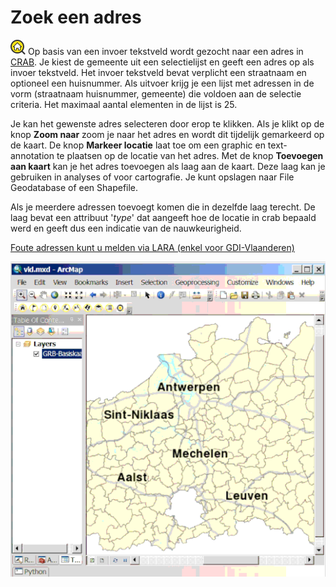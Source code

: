 Zoek een adres
==============

![](geopuntAddressCmd.png)  Op basis van een invoer tekstveld wordt gezocht naar een adres in [CRAB](http://www.agiv.be/gis/projecten/?catid=34). Je kiest de gemeente uit een selectielijst en geeft een adres op als invoer tekstveld.  Het invoer tekstveld bevat verplicht een straatnaam en optioneel een huisnummer. Als uitvoer krijg je een lijst met adressen in de vorm (straatnaam huisnummer, gemeente) die voldoen aan de selectie criteria. Het maximaal aantal elementen in de lijst is 25.

Je kan het gewenste adres selecteren door erop te klikken. Als je klikt op de knop **Zoom naar** zoom je naar het adres en wordt dit tijdelijk gemarkeerd op de kaart. De knop **Markeer locatie** laat toe om een graphic en text-annotation te plaatsen op de locatie van het adres.
Met de knop **Toevoegen aan kaart** kan je het adres toevoegen als laag aan de kaart. Deze laag kan je gebruiken in analyses of voor cartografie. Je kunt opslagen naar File Geodatabase of een Shapefile. 

Als je meerdere adressen toevoegt komen die in dezelfde laag terecht. De laag bevat een attribuut '*type*' dat aangeeft hoe de locatie in crab bepaald werd en geeft dus een indicatie van de nauwkeurigheid.

<!--![](images/geopunt4qgisAdres.gif "Zoek een Adres")-->

[Foute adressen kunt u melden via LARA (enkel voor GDI-Vlaanderen)](http://crab.agiv.be/Lara) 

![](geopuntAddress.gif "Zoek een adres") 